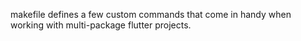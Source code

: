 makefile defines a few custom commands that come in handy when working with multi-package flutter projects.
